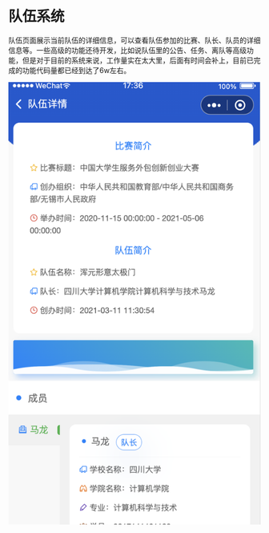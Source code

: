 # 队伍系统

队伍页面展示当前队伍的详细信息，可以查看队伍参加的比赛、队长、队员的详细信息等。一些高级的功能还待开发，比如说队伍里的公告、任务、离队等高级功能，但是对于目前的系统来说，工作量实在太大里，后面有时间会补上，目前已完成的功能代码量都已经到达了6w左右。

![&#x961F;&#x4F0D;&#x9875;&#x9762;&#x6982;&#x89C8;](../../.gitbook/assets/image%20%2854%29.png)

